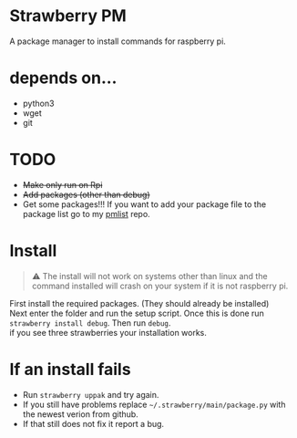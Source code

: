 # Strawberry PM
A package manager to install commands for raspberry pi.
# depends on...
* python3
* wget
* git
# TODO
* ~~Make only run on Rpi~~
* ~~Add packages (other than debug)~~
* Get some packages!!!
If you want to add your package file to the package list go to my [pmlist](https://github.com/Ccode-lang/pmlist) repo.
# Install
> ⚠️ The install will not work on systems other than linux and the command installed will crash on your system if it is not raspberry pi.  

First install the required packages. (They should already be installed)  
Next enter the folder and run the setup script.  Once this is done run `strawberry install debug`.  Then run `debug`.  
if you see three strawberries your installation works.
# If an install fails
* Run `strawberry uppak` and try again.
* If you still have problems replace `~/.strawberry/main/package.py` with the newest verion from github.
* If that still does not fix it report a bug.
